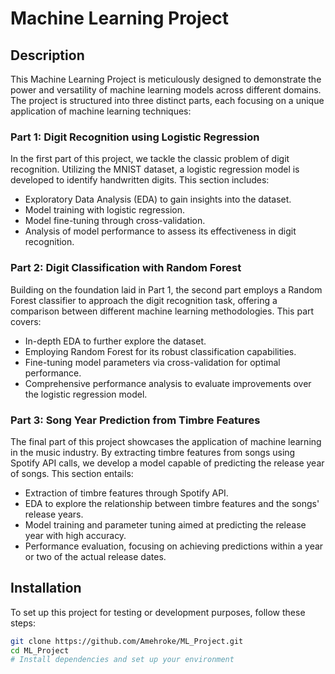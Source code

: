 # Machine Learning Project

## Description

This Machine Learning Project is meticulously designed to demonstrate the power and versatility of machine learning models across different domains. The project is structured into three distinct parts, each focusing on a unique application of machine learning techniques:

### Part 1: Digit Recognition using Logistic Regression

In the first part of this project, we tackle the classic problem of digit recognition. Utilizing the MNIST dataset, a logistic regression model is developed to identify handwritten digits. This section includes:

- Exploratory Data Analysis (EDA) to gain insights into the dataset.
- Model training with logistic regression.
- Model fine-tuning through cross-validation.
- Analysis of model performance to assess its effectiveness in digit recognition.

### Part 2: Digit Classification with Random Forest

Building on the foundation laid in Part 1, the second part employs a Random Forest classifier to approach the digit recognition task, offering a comparison between different machine learning methodologies. This part covers:

- In-depth EDA to further explore the dataset.
- Employing Random Forest for its robust classification capabilities.
- Fine-tuning model parameters via cross-validation for optimal performance.
- Comprehensive performance analysis to evaluate improvements over the logistic regression model.

### Part 3: Song Year Prediction from Timbre Features

The final part of this project showcases the application of machine learning in the music industry. By extracting timbre features from songs using Spotify API calls, we develop a model capable of predicting the release year of songs. This section entails:

- Extraction of timbre features through Spotify API.
- EDA to explore the relationship between timbre features and the songs' release years.
- Model training and parameter tuning aimed at predicting the release year with high accuracy.
- Performance evaluation, focusing on achieving predictions within a year or two of the actual release dates.

## Installation

To set up this project for testing or development purposes, follow these steps:

```bash
git clone https://github.com/Amehroke/ML_Project.git
cd ML_Project
# Install dependencies and set up your environment
